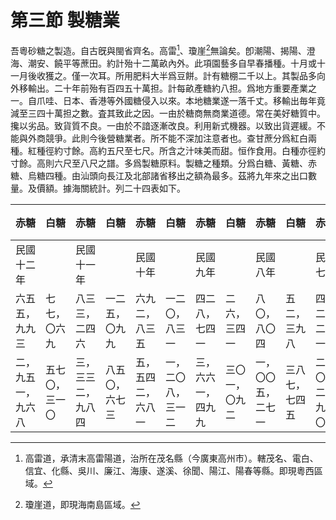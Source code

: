 # 第三節    製糖業

吾粵砂糖之製造。自古旣與閩省齊名。高雷[^37]、瓊崖[^38]無論矣。卽潮陽、揭陽、澄海、潮安、饒平等蔗田。約計殆十二萬畝內外。此項園藝多自早春播種。十月或十一月後收獲之。僅一次耳。所用肥料大半爲豆餅。計有糖棚二千以上。其製品多向外移輸出。二十年前殆有百四五十萬担。計每畝產糖約八担。爲地方重要產業之一。自爪哇、日本、香港等外國糖侵入以來。本地糖業遂一落千丈。移輸出毎年竟減至三四十萬担之數。査其致此之因。一由於糖商無商業道德。常在美好糖質中。攙以劣品。致貨質不良。一由於不諳逐漸改良。利用新式機器。以致出貨遲緩。不能與外商競爭。此則今後營糖業者。所不能不深加注意者也。查甘蔗分爲紅白兩種。紅種徑約寸餘。高約五尺至七尺。所含之汁味美而甜。恒作食用。白種亦徑約寸餘。高則六尺至八尺之譜。多爲製糖原料。製糖之種類。分爲白糖、黃糖、赤糖、烏糖四種。由汕頭向長江及北部諸省移出之額為最多。茲將九年來之出口數量。及價額。據海關統計。列二十四表如下。

| 赤糖               | 白糖           | 赤糖               | 白糖           | 赤糖               | 白糖               | 赤糖               | 白糖           | 赤糖               | 白糖           | 赤糖               | 白糖           | 赤糖           | 白糖           | 赤糖           | 白糖         | 赤糖           | 白糖           | 名稱     |
|--------------------|----------------|--------------------|----------------|--------------------|--------------------|--------------------|----------------|--------------------|----------------|--------------------|----------------|----------------|----------------|----------------|--------------|----------------|----------------|----------|
| 民國十二年         |      |    民國十一年        |        |    民國十年        |            |    民國九年        |        |    民國八年        |            |    民國七年                |                |    民國六年            |                |     民國五年           |              |     民國四年           |                |    年次      |
| 六五五，九九三     | 七七，〇六九   | 八三三，二四六     | 一二五，〇九九 | 六九二，八三五     | 一二〇，八三一     | 四二八，七四一     | 二六，三四一   | 八〇，八〇四       | 五二，三九八   | 四二二，二三一     | 八六，四八七   | 四二二，二三一 | 一二五，九四〇 | 三二三，七〇七 | 九七，〇九四 | 三七一，三〇四 | 一三七，〇〇五 | 担數     |
| 二，九五一，九六八 | 五七〇，三一〇 | 三，三三二，九八四 | 八五〇，六七三 | 五，五四二，六八一 | 一，二〇八，三一二 | 三，六六一，四九九 | 三〇一，〇九二 | 一，〇〇五，二七一 | 三八七，七四五 | 二，〇一二，九九〇 | 五四九，一九五 |                |                |                |              |                |                | 值關平両 |

[^37]: 高雷道，承清末高雷陽道，治所在茂名縣（今廣東高州市）。轄茂名、電白、信宜、化縣、吳川、廉江、海康、遂溪、徐聞、陽江、陽春等縣。即現粵西區域。

[^38]: 瓊崖道，即現海南島區域。
